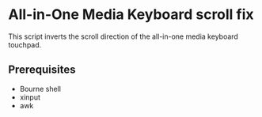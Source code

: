 # All-in-One Media Keyboard scroll fix
This script inverts the scroll direction of the all-in-one media keyboard touchpad.

## Prerequisites
- Bourne shell
- xinput
- awk
